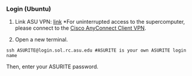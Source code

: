 ### Login (Ubuntu)
1. Link ASU VPN: [link](https://asurc.atlassian.net/wiki/spaces/RC/pages/1905131521/Connecting+to+the+Supercomputers+with+SSH)
*For uninterrupted access to the supercomputer, please connect to the [Cisco AnyConnect Client VPN](https://sslvpn-im.asu.edu/CACHE/stc/1/index.html).

2. Open a new terminal.
```
ssh ASURITE@login.sol.rc.asu.edu #ASURITE is your own ASURITE login name
```
Then, enter your ASURITE password.
